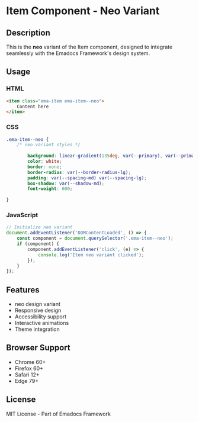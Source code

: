 # Item Component - Neo Variant

## Description
This is the **neo** variant of the Item component, designed to integrate seamlessly with the Emadocs Framework's design system.

## Usage

### HTML
```html
<item class="ema-item ema-item--neo">
    Content here
</item>
```

### CSS
```css
.ema-item--neo {
    /* neo variant styles */
    
        background: linear-gradient(135deg, var(--primary), var(--primary-dark));
        color: white;
        border: none;
        border-radius: var(--border-radius-lg);
        padding: var(--spacing-md) var(--spacing-lg);
        box-shadow: var(--shadow-md);
        font-weight: 600;
    
}
```

### JavaScript
```javascript
// Initialize neo variant
document.addEventListener('DOMContentLoaded', () => {
    const component = document.querySelector('.ema-item--neo');
    if (component) {
        component.addEventListener('click', (e) => {
            console.log('Item neo variant clicked');
        });
    }
});
```

## Features
- neo design variant
- Responsive design
- Accessibility support
- Interactive animations
- Theme integration

## Browser Support
- Chrome 60+
- Firefox 60+
- Safari 12+
- Edge 79+

## License
MIT License - Part of Emadocs Framework
